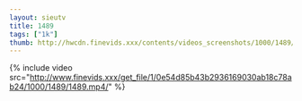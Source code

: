```yaml
--- 
layout: sieutv
title: 1489
tags: ["1k"]
thumb: http://hwcdn.finevids.xxx/contents/videos_screenshots/1000/1489/preview.mp4.jpg
---
```

{% include video src="http://www.finevids.xxx/get_file/1/0e54d85b43b2936169030ab18c78ab24/1000/1489/1489.mp4/" %} 
